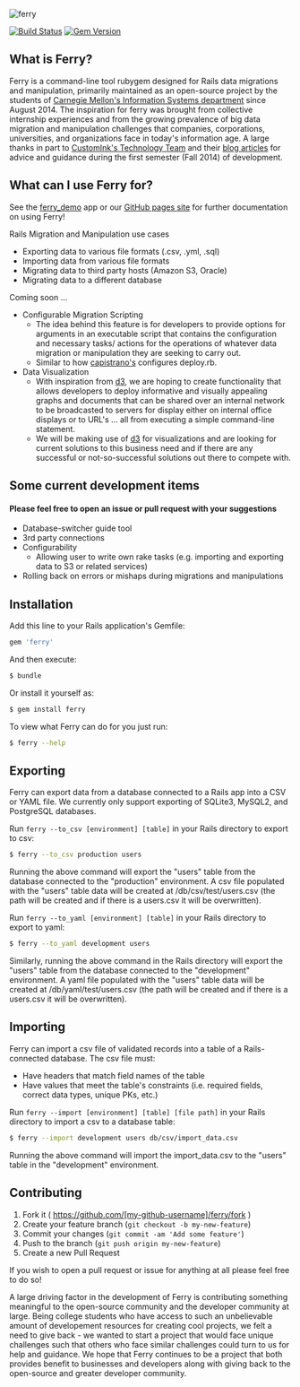 ![ferry](doc/ferry_readme_icon_2.png)

[![Build Status](https://travis-ci.org/cmu-is-projects/ferry.svg?branch=master)](https://travis-ci.org/cmu-is-projects/ferry)
[![Gem Version](https://badge.fury.io/rb/ferry.svg)](http://badge.fury.io/rb/ferry)

## What is Ferry?
Ferry is a command-line tool rubygem designed for Rails data migrations and manipulation, primarily maintained as an open-source project by the students of [Carnegie Mellon's Information Systems department](http://www.cmu.edu/information-systems/) since August 2014. The inspiration for ferry was brought from collective internship experiences and from the growing prevalence of big data migration and manipulation challenges that companies, corporations, universities, and organizations face in today's information age. A large thanks in part to [CustomInk's Technology Team](https://github.com/customink) and their [blog articles](http://technology.customink.com) for advice and guidance during the first semester (Fall 2014) of development.

## What can I use Ferry for?
See the [ferry_demo](http://github.com/cmu-is-projects/ferry_demo) app or our [GitHub pages site](http://cmu-is-projects.github.com/ferry) for further documentation on using Ferry!

Rails Migration and Manipulation use cases
  - Exporting data to various file formats (.csv, .yml, .sql)
  - Importing data from various file formats
  - Migrating data to third party hosts (Amazon S3, Oracle)
  - Migrating data to a different database

Coming soon ...
  - Configurable Migration Scripting
    - The idea behind this feature is for developers to provide options for arguments in an executable script that contains the configuration and necessary tasks/ actions for the operations of whatever data migration or manipulation they are seeking to carry out.
    - Similar to how [capistrano's](https://github.com/capistrano/capistrano) configures deploy.rb.
  - Data Visualization
    - With inspiration from [d3](http://d3js.org), we are hoping to create functionality that allows developers to deploy informative and visually appealing graphs and documents that can be shared over an internal network to be broadcasted to servers for display either on internal office displays or to URL's ... all from executing a simple command-line statement.
    - We will be making use of [d3](http://d3js.org) for visualizations and are looking for current solutions to this business need and if there are any successful or not-so-successful solutions out there to compete with.

## Some current development items
#### Please feel free to open an issue or pull request with your suggestions
- Database-switcher guide tool
- 3rd party connections
- Configurability
  - Allowing user to write own rake tasks (e.g. importing and exporting data to S3 or related services)
- Rolling back on errors or mishaps during migrations and manipulations

## Installation
Add this line to your Rails application's Gemfile:
``` ruby
gem 'ferry'
```

And then execute:
``` sh
$ bundle
```

Or install it yourself as:
``` sh
$ gem install ferry
```

To view what Ferry can do for you just run:
``` sh
$ ferry --help
```

## Exporting
Ferry can export data from a database connected to a Rails app into a CSV or YAML file.
We currently only support exporting of SQLite3, MySQL2, and PostgreSQL databases.

Run `ferry --to_csv [environment] [table]` in your Rails directory to export to csv:
```sh
$ ferry --to_csv production users
```
Running the above command will export the "users" table from the database connected to the "production" environment.
A csv file populated with the "users" table data will be created at /db/csv/test/users.csv (the path will be created and if there is a users.csv it will be overwritten).

Run `ferry --to_yaml [environment] [table]` in your Rails directory to export to yaml:
```sh
$ ferry --to_yaml development users
```
Similarly, running the above command in the Rails directory will export the "users" table from the database connected to the "development" environment.
A yaml file populated with the "users" table data will be created at /db/yaml/test/users.csv (the path will be created and if there is a users.csv it will be overwritten).

## Importing
Ferry can import a csv file of validated records into a table of a Rails-connected database.
The csv file must:
  - Have headers that match field names of the table
  - Have values that meet the table's constraints (i.e. required fields, correct data types, unique PKs, etc.)

Run `ferry --import [environment] [table] [file path]` in your Rails directory to import a csv to a database table:
```sh
$ ferry --import development users db/csv/import_data.csv
```
Running the above command will import the import_data.csv to the "users" table in the "development" environment.


## Contributing

1. Fork it ( https://github.com/[my-github-username]/ferry/fork )
2. Create your feature branch (`git checkout -b my-new-feature`)
3. Commit your changes (`git commit -am 'Add some feature'`)
4. Push to the branch (`git push origin my-new-feature`)
5. Create a new Pull Request

If you wish to open a pull request or issue for anything at all please feel free to do so!

A large driving factor in the development of Ferry is contributing something meaningful to the open-source community and the developer community at large. Being college students who have access to such an unbelievable amount of developement resources for creating cool projects, we felt a need to give back - we wanted to start a project that would face unique challenges such that others who face similar challenges could turn to us for help and guidance. We hope that Ferry continues to be a project that both provides benefit to businesses and developers along with giving back to the open-source and greater developer community.
